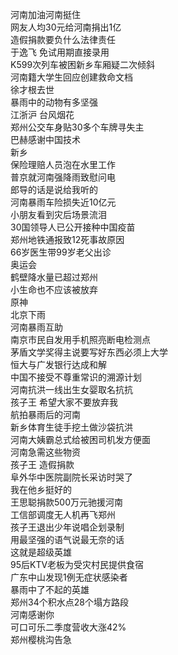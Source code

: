 河南加油河南挺住  
网友人均30元给河南捐出1亿  
造假捐款要负什么法律责任  
于逸飞 免试用期直接录用  
K599次列车被困新乡车厢疑二次倾斜  
河南籍大学生回应创建救命文档  
徐才根去世  
暴雨中的动物有多坚强  
江浙沪 台风烟花  
郑州公交车身贴30多个车牌寻失主  
巴赫感谢中国技术  
新乡  
保险理赔人员泡在水里工作  
普京就河南强降雨致慰问电  
郎导的话是说给我听的  
河南暴雨车险损失近10亿元  
小朋友看到灾后场景流泪  
30国领导人已公开接种中国疫苗  
郑州地铁通报致12死事故原因  
66岁医生带99岁老父出诊  
奥运会  
鹤壁降水量已超过郑州  
小生命也不应该被放弃  
原神  
北京下雨  
河南暴雨互助  
南京市民自发用手机照亮断电检测点  
茅盾文学奖得主说要写好东西必须上大学  
恒大与广发银行达成和解  
中国不接受不尊重常识的溯源计划  
河南抗洪一线出生女婴取名抗抗  
孩子王 希望大家不要放弃我  
航拍暴雨后的河南  
新乡体育生徒手挖土做沙袋抗洪  
河南大姨霸总式给被困司机发方便面  
河南急需这些物资  
孩子王 造假捐款  
阜外华中医院副院长采访时哭了  
我在他乡挺好的  
王思聪捐款500万元驰援河南  
工信部调度无人机再飞郑州  
孩子王退出少年说唱企划录制  
用最坚强的语气说最无奈的话  
这就是超级英雄  
95后KTV老板为受灾村民提供食宿  
广东中山发现1例无症状感染者  
暴雨中了不起的英雄  
郑州34个积水点28个塌方路段  
河南感谢你  
可口可乐二季度营收大涨42%  
郑州樱桃沟告急  
